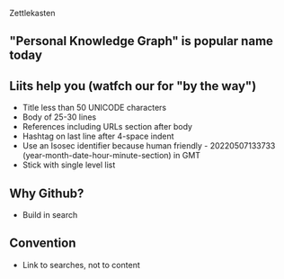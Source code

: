 Zettlekasten

## "Personal Knowledge Graph" is popular name today

## Liits help you (watfch our for "by the way")

- Title less than 50 UNICODE characters
- Body of 25-30 lines
- References including URLs section after body
- Hashtag on last line after 4-space indent
- Use an Isosec identifier because human friendly - 20220507133733 (year-month-date-hour-minute-section) in GMT
- Stick with single level list

## Why Github?

- Build in search

## Convention

- Link to searches, not to content
